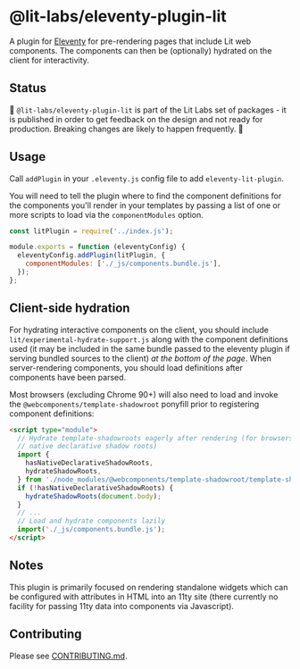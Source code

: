 # @lit-labs/eleventy-plugin-lit

A plugin for [Eleventy](www.11ty.dev) for pre-rendering pages that include Lit web components. The components can then be (optionally) hydrated on the client for interactivity.

## Status

🚧 `@lit-labs/eleventy-plugin-lit` is part of the Lit Labs set of packages - it
is published in order to get feedback on the design and not ready for
production. Breaking changes are likely to happen frequently. 🚧

## Usage

Call `addPlugin` in your `.eleventy.js` config file to add `eleventy-lit-plugin`.

You will need to tell the plugin where to find the component definitions for the
components you'll render in your templates by passing a list of one or more
scripts to load via the `componentModules` option.

```js
const litPlugin = require('../index.js');

module.exports = function (eleventyConfig) {
  eleventyConfig.addPlugin(litPlugin, {
    componentModules: ['./_js/components.bundle.js'],
  });
};
```

## Client-side hydration

For hydrating interactive components on the client, you should include
`lit/experimental-hydrate-support.js` along with the component definitions used
(it may be included in the same bundle passed to the eleventy plugin if serving
bundled sources to the client) _at the bottom of the page_. When server-rendering components, you should load definitions after components have been parsed.

Most browsers (excluding Chrome 90+) will also need to load and invoke the `@webcomponents/template-shadowroot` ponyfill prior to registering component definitions:

```html
<script type="module">
  // Hydrate template-shadowroots eagerly after rendering (for browsers without
  // native declarative shadow roots)
  import {
    hasNativeDeclarativeShadowRoots,
    hydrateShadowRoots,
  } from './node_modules/@webcomponents/template-shadowroot/template-shadowroot.js';
  if (!hasNativeDeclarativeShadowRoots) {
    hydrateShadowRoots(document.body);
  }
  // ...
  // Load and hydrate components lazily
  import('./_js/components.bundle.js');
</script>
```

## Notes

This plugin is primarily focused on rendering standalone widgets which can be configured with attributes in HTML into an 11ty site (there currently no facility for passing 11ty data into components via Javascript).

## Contributing

Please see [CONTRIBUTING.md](../../../CONTRIBUTING.md).
